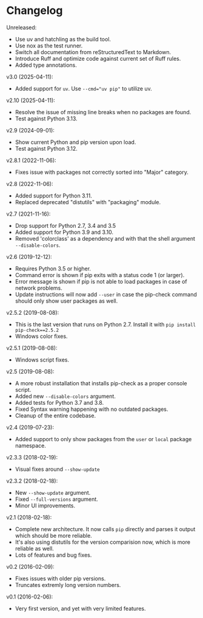 # Changelog

Unreleased:

- Use uv and hatchling as the build tool.
- Use nox as the test runner.
- Switch all documentation from reStructuredText to Markdown.
- Introduce Ruff and optimize code against current set of Ruff rules.
- Added type annotations.

v3.0 (2025-04-11):

- Added support for ``uv``. Use ``--cmd="uv pip"`` to utilize uv.

v2.10 (2025-04-11):

- Resolve the issue of missing line breaks when no packages are found.
- Test against Python 3.13.

v2.9 (2024-09-01):

- Show current Python and pip version upon load.
- Test against Python 3.12.

v2.8.1 (2022-11-06):

- Fixes issue with packages not correctly sorted into "Major" category.

v2.8 (2022-11-06):

- Added support for Python 3.11.
- Replaced deprecated "distutils" with "packaging" module.

v2.7 (2021-11-16):

- Drop support for Python 2.7, 3.4 and 3.5
- Added support for Python 3.9 and 3.10.
- Removed 'colorclass' as a dependency and with that the shell argument
  `--disable-colors`.

v2.6 (2019-12-12):

- Requires Python 3.5 or higher.
- Command error is shown if pip exits with a status code 1 (or larger).
- Error message is shown if pip is not able to load packages in case of
  network problems.
- Update instructions will now add ``--user`` in case the pip-check command
  should only show user packages as well.

v2.5.2 (2019-08-08):

- This is the last version that runs on Python 2.7. Install it with
  ``pip install pip-check==2.5.2``
- Windows color fixes.

v2.5.1 (2019-08-08):

- Windows script fixes.

v2.5 (2019-08-08):

- A more robust installation that installs pip-check as a proper console script.
- Added new ``--disable-colors`` argument.
- Added tests for Python 3.7 and 3.8.
- Fixed Syntax warning happening with no outdated packages.
- Cleanup of the entire codebase.

v2.4 (2019-07-23):

- Added support to only show packages from the ``user`` or ``local`` package
  namespace.

v2.3.3 (2018-02-19):

- Visual fixes around ``--show-update``

v2.3.2 (2018-02-18):

- New ``--show-update`` argument.
- Fixed ``--full-versions`` argument.
- Minor UI improvements.

v2.1 (2018-02-18):

- Complete new architecture. It now calls ``pip`` directly and parses it output
  which should be more reliable.
- It's also using distutils for the version comparision now, which is more
  reliable as well.
- Lots of features and bug fixes.

v0.2 (2016-02-09):

- Fixes issues with older pip versions.
- Truncates extremly long version numbers.

v0.1 (2016-02-06):

- Very first version, and yet with very limited features.
